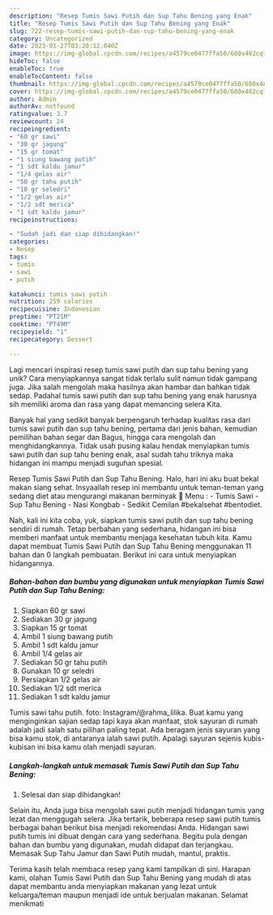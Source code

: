 ```yaml
---
description: "Resep Tumis Sawi Putih dan Sup Tahu Bening yang Enak"
title: "Resep Tumis Sawi Putih dan Sup Tahu Bening yang Enak"
slug: 722-resep-tumis-sawi-putih-dan-sup-tahu-bening-yang-enak
category: Uncategorized
date: 2023-01-27T03:20:12.040Z
image: https://img-global.cpcdn.com/recipes/a4579ce0477ffa50/680x482cq70/tumis-sawi-putih-dan-sup-tahu-bening-foto-resep-utama.jpg
hideToc: false
enableToc: true
enableTocContent: false
thumbnail: https://img-global.cpcdn.com/recipes/a4579ce0477ffa50/680x482cq70/tumis-sawi-putih-dan-sup-tahu-bening-foto-resep-utama.jpg
cover: https://img-global.cpcdn.com/recipes/a4579ce0477ffa50/680x482cq70/tumis-sawi-putih-dan-sup-tahu-bening-foto-resep-utama.jpg
author: Admin
authorAv: notfound
ratingvalue: 3.7
reviewcount: 24
recipeingredient:
- "60 gr sawi"
- "30 gr jagung"
- "15 gr tomat"
- "1 siung bawang putih"
- "1 sdt kaldu jamur"
- "1/4 gelas air"
- "50 gr tahu putih"
- "10 gr seledri"
- "1/2 gelas air"
- "1/2 sdt merica"
- "1 sdt kaldu jamur"
recipeinstructions:

- "Sudah jadi dan siap dihidangkan!"
categories:
- Resep
tags:
- tumis
- sawi
- putih

katakunci: tumis sawi putih 
nutrition: 259 calories
recipecuisine: Indonesian
preptime: "PT21M"
cooktime: "PT49M"
recipeyield: "1"
recipecategory: Dessert

---
```





Lagi mencari inspirasi resep tumis sawi putih dan sup tahu bening yang unik? Cara menyiapkannya sangat tidak terlalu sulit namun tidak gampang juga. Jika salah mengolah maka hasilnya akan hambar dan bahkan tidak sedap. Padahal tumis sawi putih dan sup tahu bening yang enak harusnya sih memiliki aroma dan rasa yang dapat memancing selera Kita.





Banyak hal yang sedikit banyak berpengaruh terhadap kualitas rasa dari tumis sawi putih dan sup tahu bening, pertama dari jenis bahan, kemudian pemilihan bahan segar dan Bagus, hingga cara mengolah dan menghidangkannya. Tidak usah pusing kalau hendak menyiapkan tumis sawi putih dan sup tahu bening enak,      asal sudah tahu triknya maka hidangan ini mampu menjadi suguhan spesial.














Resep Tumis Sawi Putih dan Sup Tahu Bening. Halo, hari ini aku buat bekal makan siang sehat. Insyaallah resep ini membantu untuk teman-teman yang sedang diet atau mengurangi makanan berminyak 🤗 Menu : - Tumis Sawi - Sup Tahu Bening - Nasi Kongbab - Sedikit Cemilan #bekalsehat #bentodiet.






Nah, kali ini kita coba, yuk, siapkan tumis sawi putih dan sup tahu bening sendiri di rumah. Tetap berbahan yang sederhana, hidangan ini bisa memberi manfaat untuk membantu menjaga kesehatan tubuh kita. Kamu dapat membuat Tumis Sawi Putih dan Sup Tahu Bening menggunakan 11 bahan dan 0 langkah pembuatan. Berikut ini cara untuk menyiapkan hidangannya.

<!--inarticleads1-->

##### Bahan-bahan dan bumbu yang digunakan untuk menyiapkan Tumis Sawi Putih dan Sup Tahu Bening:

1. Siapkan 60 gr sawi
1. Sediakan 30 gr jagung
1. Siapkan 15 gr tomat
1. Ambil 1 siung bawang putih
1. Ambil 1 sdt kaldu jamur
1. Ambil 1/4 gelas air
1. Sediakan 50 gr tahu putih
1. Gunakan 10 gr seledri
1. Persiapkan 1/2 gelas air
1. Sediakan 1/2 sdt merica
1. Sediakan 1 sdt kaldu jamur


Tumis sawi tahu putih. foto: Instagram/@rahma_lilika. Buat kamu yang menginginkan sajian sedap tapi kaya akan manfaat, stok sayuran di rumah adalah jadi salah satu pilihan paling tepat. Ada beragam jenis sayuran yang bisa kamu stok, di antaranya ialah sawi putih. Apalagi sayuran sejenis kubis-kubisan ini bisa kamu olah menjadi sayuran. 

<!--inarticleads2-->

##### Langkah-langkah untuk memasak Tumis Sawi Putih dan Sup Tahu Bening:


1. Selesai dan siap dihidangkan!

Selain itu, Anda juga bisa mengolah sawi putih menjadi hidangan tumis yang lezat dan menggugah selera. Jika tertarik, beberapa resep sawi putih tumis berbagai bahan berikut bisa menjadi rekomendasi Anda. Hidangan sawi putih tumis ini dibuat dengan cara yang sederhana. Begitu pula dengan bahan dan bumbu yang digunakan, mudah didapat dan terjangkau. Memasak Sup Tahu Jamur dan Sawi Putih mudah, mantul, praktis. 

Terima kasih telah membaca resep yang kami tampilkan di sini. Harapan kami, olahan Tumis Sawi Putih dan Sup Tahu Bening yang mudah di atas dapat membantu anda menyiapkan makanan yang lezat untuk keluarga/teman maupun menjadi ide untuk berjualan makanan. Selamat menikmati
